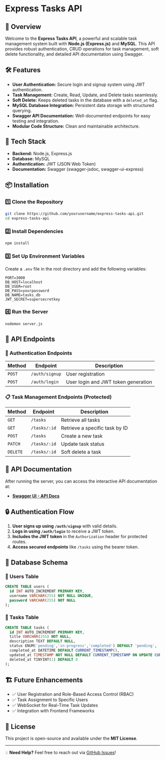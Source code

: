 # Express Tasks API

## 🚀 Overview
Welcome to the **Express Tasks API**, a powerful and scalable task management system built with **Node.js (Express.js)** and **MySQL**. This API provides robust authentication, CRUD operations for task management, soft delete functionality, and detailed API documentation using Swagger.

## 🛠 Features
- **User Authentication:** Secure login and signup system using JWT authentication.
- **Task Management:** Create, Read, Update, and Delete tasks seamlessly.
- **Soft Delete:** Keeps deleted tasks in the database with a `deleted_at` flag.
- **MySQL Database Integration:** Persistent data storage with structured querying.
- **Swagger API Documentation:** Well-documented endpoints for easy testing and integration.
- **Modular Code Structure:** Clean and maintainable architecture.

## 📌 Tech Stack
- **Backend:** Node.js, Express.js
- **Database:** MySQL
- **Authentication:** JWT (JSON Web Token)
- **Documentation:** Swagger (swagger-jsdoc, swagger-ui-express)

## 📦 Installation

### 1️⃣ Clone the Repository
```sh
git clone https://github.com/yourusername/express-tasks-api.git
cd express-tasks-api
```

### 2️⃣ Install Dependencies
```sh
npm install
```

### 3️⃣ Set Up Environment Variables
Create a `.env` file in the root directory and add the following variables:
```env
PORT=3000
DB_HOST=localhost
DB_USER=root
DB_PASS=yourpassword
DB_NAME=tasks_db
JWT_SECRET=supersecretkey
```

### 4️⃣ Run the Server
```sh
nodemon server.js
```

## 📌 API Endpoints

### 🔑 Authentication Endpoints
| Method | Endpoint        | Description |
|--------|----------------|-------------|
| `POST` | `/auth/signup` | User registration |
| `POST` | `/auth/login`  | User login and JWT token generation |

### 📋 Task Management Endpoints (Protected)
| Method | Endpoint        | Description |
|--------|----------------|-------------|
| `GET`  | `/tasks`       | Retrieve all tasks |
| `GET`  | `/tasks/:id`   | Retrieve a specific task by ID |
| `POST` | `/tasks`       | Create a new task |
| `PATCH`| `/tasks/:id`   | Update task status |
| `DELETE`| `/tasks/:id`  | Soft delete a task |

## 📖 API Documentation
After running the server, you can access the interactive API documentation at:
- **[Swagger UI - API Docs](http://localhost:3000/api-docs)**

## 🔒 Authentication Flow
1. **User signs up using `/auth/signup`** with valid details.
2. **Logs in using `/auth/login`** to receive a JWT token.
3. **Includes the JWT token** in the `Authorization` header for protected routes.
4. **Access secured endpoints** like `/tasks` using the bearer token.

## 💾 Database Schema
### 📌 Users Table
```sql
CREATE TABLE users (
  id INT AUTO_INCREMENT PRIMARY KEY,
  username VARCHAR(255) NOT NULL UNIQUE,
  password VARCHAR(255) NOT NULL
);
```

### 📌 Tasks Table
```sql
CREATE TABLE tasks (
  id INT AUTO_INCREMENT PRIMARY KEY,
  title VARCHAR(255) NOT NULL,
  description TEXT DEFAULT NULL,
  status ENUM('pending','in-progress','completed') DEFAULT 'pending',
  completed_at DATETIME DEFAULT CURRENT_TIMESTAMP(),
  updated_at TIMESTAMP NOT NULL DEFAULT CURRENT_TIMESTAMP ON UPDATE CURRENT_TIMESTAMP,
  deleted_at TINYINT(1) DEFAULT 0
);
```

## 🏗 Future Enhancements
- ✅ User Registration and Role-Based Access Control (RBAC)
- ✅ Task Assignment to Specific Users
- ✅ WebSocket for Real-Time Task Updates
- ✅ Integration with Frontend Frameworks

## 📜 License
This project is open-source and available under the **MIT License**.

---
💡 **Need Help?** Feel free to reach out via [GitHub Issues](https://github.com/yourusername/express-tasks-api/issues)!

